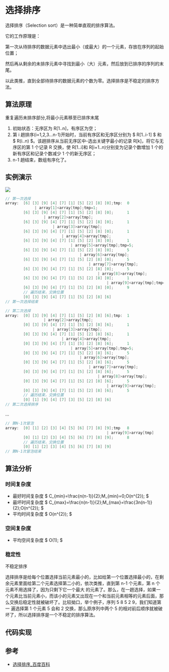 # 选择排序

选择排序（Selection sort）是一种简单直观的排序算法。

它的工作原理是：

第一次从待排序的数据元素中选出最小（或最大）的一个元素，存放在序列的起始位置；

然后再从剩余的未排序元素中寻找到最小（大）元素，然后放到已排序的序列的末尾。

以此类推，直到全部待排序的数据元素的个数为零。选择排序是不稳定的排序方法。

## 算法原理

重复遍历未排序部分,将最小元素移至已排序末尾

1. 初始状态：无序区为 R[1..n]，有序区为空；
2. 第 i 趟排序(i=1,2,3…n-1)开始时，当前有序区和无序区分别为 $ R[1..i-1] $ 和 $ R(i..n) $。该趟排序从当前无序区中-选出关键字最小的记录 R[k]，将它与无序区的第 1 个记录 R 交换，使 R[1..i]和
   R[i+1..n)分别变为记录个数增加 1 个的新有序区和记录个数减少 1 个的新无序区；
3. n-1 趟结束，数组有序化了。

## 实例演示

![](https://forum.mianbaoban.cn/data/attachment/forum/201803/20/140154j0ci8n9nvvn353n0.gif)

```c
// 第一次选择
array:  [6] [3] [9] [4] [7] [1] [5] [2] [8] [0];tmp:  0
             | array[1]<array[tmp];tmp=1;
        [6] [3] [9] [4] [7] [1] [5] [2] [8] [0];      1
                 | array[2]>array[tmp];
        [6] [3] [9] [4] [7] [1] [5] [2] [8] [0];      1
                     | array[3]>array[tmp];
        [6] [3] [9] [4] [7] [1] [5] [2] [8] [0];      1
                         | array[4]>array[tmp];
        [6] [3] [9] [4] [7] [1] [5] [2] [8] [0];      1
                             | array[5]<array[tmp];tmp=5;
        [6] [3] [9] [4] [7] [1] [5] [2] [8] [0];      5
                                 | array[6]>array[tmp];
        [6] [3] [9] [4] [7] [1] [5] [2] [8] [0];      5
                                     | array[7]>array[tmp];
        [6] [3] [9] [4] [7] [1] [5] [2] [8] [0];      5
                                         | array[8]>array[tmp];
        [6] [3] [9] [4] [7] [1] [5] [2] [8] [0];      1
                                             | array[9]<array[tmp];tmp=9;
        [6] [3] [9] [4] [7] [1] [5] [2] [8] [0];      9
        // 遍历结束，交换位置
        [0] [3] [9] [4] [7] [1] [5] [2] [8] [6]
// 第一次选择结束
```

```c
// 第二次选择
array:  [0] [3] [9] [4] [7] [1] [5] [2] [8] [6];tmp:  1
                 | array[2]>array[tmp];
        [0] [3] [9] [4] [7] [1] [5] [2] [8] [6];      1
                     | array[3]>array[tmp];
        [0] [3] [9] [4] [7] [1] [5] [2] [8] [6];      1
                         | array[4]>array[tmp];
        [0] [3] [9] [4] [7] [1] [5] [2] [8] [6];      1
                             | array[5]<array[tmp];tmp=5;
        [0] [3] [9] [4] [7] [1] [5] [2] [8] [6];      5
                                 | array[6]>array[tmp];
        [0] [3] [9] [4] [7] [1] [5] [2] [8] [6];      5
                                     | array[7]>array[tmp];
        [0] [3] [9] [4] [7] [1] [5] [2] [8] [6];      5
                                         | array[8]>array[tmp];
        [0] [3] [9] [4] [7] [1] [5] [2] [8] [6];      5
                                             | array[9]>array[tmp];
        [0] [3] [9] [4] [7] [1] [5] [2] [8] [6];      5
        // 遍历结束，交换位置
        [0] [1] [9] [4] [7] [3] [5] [2] [8] [6]
// 第二次选择排序
```

...

```c
// 第N-1次冒泡
array:  [0] [1] [2] [3] [4] [5] [6] [7] [8] [9];tmp   8
                                             | array[9]>array[tmp]
        [0] [1] [2] [3] [4] [5] [6] [7] [8] [9];      8
        // 遍历结束，交换位置
        [0] [1] [2] [3] [4] [5] [6] [7] [8] [9]
// 第N-1次冒泡结束
```

## 算法分析

### 时间复杂度

- 最好时间复杂度 $ C_{min}=\frac{n(n-1)}{2};M_{min}=0;O(n^{2}); $
- 最坏时间复杂度 $ C_{max}=\frac{n(n-1)}{2};M_{max}=\frac{3n(n-1)}{2};O(n^{2}); $
- 平均时间复杂度 $ O(n^{2}); $

### 空间复杂度

- 平均空间复杂度 $ O(1); $

### 稳定性

不稳定排序

选择排序是给每个位置选择当前元素最小的，比如给第一个位置选择最小的，在剩余元素里面给第二个元素选择第二小的，依次类推，直到第 n-1 个元素，第 n 个元素不用选择了，因为只剩下它一个最大
的元素了。那么，在一趟选择，如果一个元素比当前元素小，而该小的元素又出现在一个和当前元素相等的元素后面，那么交换后稳定性就被破坏了。比较拗口，举个例子，序列 5 8 5 2 9，我们知道第一
遍选择第 1 个元素 5 会和 2 交换，那么原序列中两个 5 的相对前后顺序就被破坏了，所以选择排序是一个不稳定的排序算法。

## 代码实现

<!-- <code-group>
<code-block title="JavaScript">
<<< @/scripts/js/algorithm/selectionSort.js
</code-block>
</code-group> -->

## 参考

- [选择排序\_百度百科](https://baike.baidu.com/item/%E9%80%89%E6%8B%A9%E6%8E%92%E5%BA%8F)
